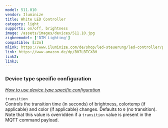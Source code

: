 ```yaml
---
model: 511.010
vendor: Iluminize
title: White LED Controller 
category: light
supports: on/off, brightness
image: /assets/images/devices/511.10.jpg
zigbeemodel: ['DIM Lighting']
compatible: [z2m]
mlink: https://www.iluminize.com/de/shop/led-steuerung/led-controller/product/481-511-010-zigbee-controller-5a.html
link: https://www.amazon.de/dp/B07LBTCX8H
link2: 
link3: 
---
```

### Device type specific configuration
*[How to use device type specific configuration](https://www.zigbee2mqtt.io/information/configuration)*


`transition`   
Controls the transition time (in seconds) of brightness,
colortemp (if applicable) and color (if applicable) changes. Defaults to `0` (no transition).
Note that this value is overridden if a `transition` value is present in the MQTT command payload. 
